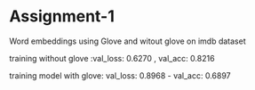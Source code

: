 # Assignment-1
Word embeddings
using Glove and witout glove on imdb dataset

training without glove :val_loss: 0.6270 , val_acc: 0.8216

training model with glove: val_loss: 0.8968 - val_acc: 0.6897
